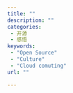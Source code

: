 ```yaml
---
title: ""
description: ""
categories:
 - 开源
 - 感悟
keywords:
 - "Open Source"
 - "Culture"
 - "Cloud comuting"
url: ""

---
```

